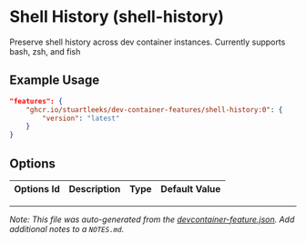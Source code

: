
# Shell History (shell-history)

Preserve shell history across dev container instances. Currently supports bash, zsh, and fish

## Example Usage

```json
"features": {
    "ghcr.io/stuartleeks/dev-container-features/shell-history:0": {
        "version": "latest"
    }
}
```

## Options

| Options Id | Description | Type | Default Value |
|-----|-----|-----|-----|




---

_Note: This file was auto-generated from the [devcontainer-feature.json](https://github.com/stuartleeks/dev-container-features/blob/main/src/shell-history/devcontainer-feature.json).  Add additional notes to a `NOTES.md`._
